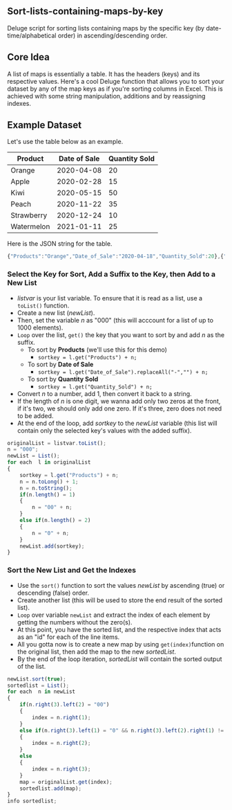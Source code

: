 ## Sort-lists-containing-maps-by-key
Deluge script for sorting lists containing maps by the specific key (by date-time/alphabetical order) in ascending/descending order.

## Core Idea
A list of maps is essentially a table. It has the headers (keys) and its respective values. Here's a cool Deluge function that allows you to sort your dataset by any of the map keys as if you're sorting columns in Excel. This is achieved with some string manipulation, additions and by reassigning indexes.

## Example Dataset
Let's use the table below as an example. 

| Product  | Date of Sale | Quantity Sold |
| ------------- | ------------- | ------------- |
| Orange | 2020-04-08  | 20 |
| Apple | 2020-02-28  | 15 |
| Kiwi | 2020-05-15  | 50 |
| Peach | 2020-11-22  | 35 |
| Strawberry | 2020-12-24  | 10 |
| Watermelon | 2021-01-11  | 25 |

Here is the JSON string for the table.
```javascript
{"Products":"Orange","Date_of_Sale":"2020-04-18","Quantity_Sold":20},{"Products":"Apple","Date_of_Sale":"2020-02-28","Quantity_Sold":15},{"Products":"Kiwi","Date_of_Sale":"2020-05-15”,”Quantity_Sold":50},{"Products":"Peach","Date_of_Sale":"2020-11-22","Quantity_Sold":35},{"Products":"Strawberry","Date_of_Sale":"2020-12-24”,”Quantity_Sold":10},{"Products":"Watermelon","Date_of_Sale":"2021-01-11","Quantity_Sold”:25}
```

### Select the Key for Sort, Add a Suffix to the Key, then Add to a New List
* *listvar* is your list variable. To ensure that it is read as a list, use a `toList()` function. 
* Create a new list (*newList*).
* Then, set the variable *n* as "000" (this will acccount for a list of up to 1000 elements).
* `Loop` over the list, `get()` the key that you want to sort by and add *n* as the suffix.
	* To sort by **Products** (we'll use this for this demo)
		* `sortkey = l.get("Products") + n;`
	* To sort by **Date of Sale**
		* `sortkey = l.get("Date_of_Sale").replaceAll("-","") + n;`
	* To sort by **Quantity Sold**
		* `sortkey = l.get("Quantity_Sold") + n;`
* Convert *n* to a number, add 1, then convert it back to a string.
* If the length of *n* is one digit, we wanna add only two zeros at the front, if it's two, we should only add one zero. If it's three, zero does not need to be added.
* At the end of the loop, add *sortkey* to the *newList* variable (this list will contain only the selected key's values with the added suffix).

```javascript
originalList = listvar.toList();
n = "000";
newList = List();
for each  l in originalList
{
	sortkey = l.get("Products") + n;
	n = n.toLong() + 1;
	n = n.toString();
	if(n.length() = 1)
	{
		n = "00" + n;
	}
	else if(n.length() = 2)
	{
		n = "0" + n;
	}
	newList.add(sortkey);
}
```

### Sort the New List and Get the Indexes
* Use the `sort()` function to sort the values *newList* by ascending (true) or descending (false) order. 
* Create another list (this will be used to store the end result of the sorted list).
* `Loop` over variable `newList` and extract the index of each element by getting the numbers without the zero(s).
* At this point, you have the sorted list, and the respective index that acts as an "id" for each of the line items.
* All you gotta now is to create a new map by using `get(index)`function on the original list, then add the map to the new *sortedList*.
* By the end of the loop iteration, *sortedList* will contain the sorted output of the list.

```javascript
newList.sort(true);
sortedlist = List();
for each  n in newList
{
	if(n.right(3).left(2) = "00")
	{
		index = n.right(1);
	}
	else if(n.right(3).left(1) = "0" && n.right(3).left(2).right(1) != "0")
	{
		index = n.right(2);
	}
	else
	{
		index = n.right(3);
	}
	map = originalList.get(index);
	sortedlist.add(map);
}
info sortedlist;
```
